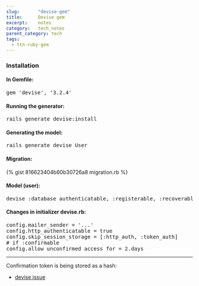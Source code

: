 ```yaml
---
slug:       "devise-gem"
title:      Devise gem
excerpt:    notes
category:   tech_notes
parent_category: tech
tags:
  - ttn-ruby-gem
---
```


### Installation

#### In Gemfile:

<pre>gem 'devise', '3.2.4'</pre>

#### Running the generator:

<pre>rails generate devise:install</pre>

#### Generating the model:

<pre>rails generate devise User</pre>

#### Migration:

{% gist 816623404b60b30726a8 migration.rb %}

#### Model (user):

<pre>devise :database_authenticatable, :registerable, :recoverable, :rememberable, :trackable, :validatable, :confirmable</pre>

#### Changes in initializer devise.rb:

<pre>config.mailer_sender = '...'
config.http_authenticatable = true
config.skip_session_storage = [:http_auth, :token_auth]
# if :confirmable
config.allow_unconfirmed_access_for = 2.days</pre>

***

Confirmation token is being stored as a hash:

- <a href="https://github.com/plataformatec/devise/issues/2615">devise issue</a>
